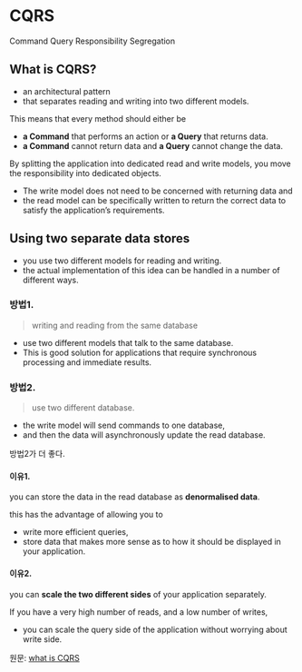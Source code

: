 # CQRS

Command Query Responsibility Segregation

## What is CQRS?

- an architectural pattern
- that separates reading and writing into two different models.

This means that every method should either be

- **a Command** that performs an action or **a Query** that returns data.
- **a Command** cannot return data and **a Query** cannot change the data. 

By splitting the application into dedicated read and write models, you move the responsibility into dedicated objects.

- The write model does not need to be concerned with returning data and
- the read model can be specifically written to return the correct data to satisfy the application’s requirements.


## Using two separate data stores

-  you use two different models for reading and writing.
- the actual implementation of this idea can be handled in a number of different ways.


### 방법1.

> writing and reading from the same database

- use two different models that talk to the same database.
- This is good solution for applications that require synchronous processing and immediate results.

### 방법2. 

> use two different database.

- the write model will send commands to one database,
- and then the data will asynchronously update the read database.

방법2가 더 좋다.

#### 이유1.

you can store the data in the read database as **denormalised data**.

this has the  advantage of allowing you to 

- write more efficient queries,
- store data that makes more sense as to how it should be displayed in your application.

#### 이유2.

you can **scale the two different sides** of your application separately.

If you have a very high number of reads, and a low number of writes,

- you can scale the query side of the application without worrying about write side.

원문: [what is CQRS](https://www.culttt.com/2015/01/14/command-query-responsibility-segregation-cqrs/)
